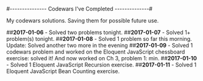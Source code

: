 #--------------- Codewars I've Completed --------------#

My codewars solutions. Saving them for possible future use.

##**2017-01-06** - Solved two problems tonight.
##**2017-01-07** - Solved 1+ problem(s) tonight.
##**2017-01-08** - Solved 1 problem so far this morning. Update: Solved another two more in the evening
##**2017-01-09** - Solved 1 codewars problem and worked on the Eloquent JavaScript chessboard exercise: solved it! And now worked on Ch 3, problem 1: min.
##**2017-01-10** - Solved 1 Eloquent JavaScript Recursion exercise.
##**2017-01-11** - Solved 1 Eloquent JavaScript Bean Counting exercise.
